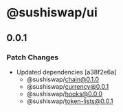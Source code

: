 # @sushiswap/ui

## 0.0.1

### Patch Changes

- Updated dependencies [a38f2e6a]
  - @sushiswap/chain@0.1.0
  - @sushiswap/currency@0.0.1
  - @sushiswap/hooks@0.0.0
  - @sushiswap/token-lists@0.0.1
